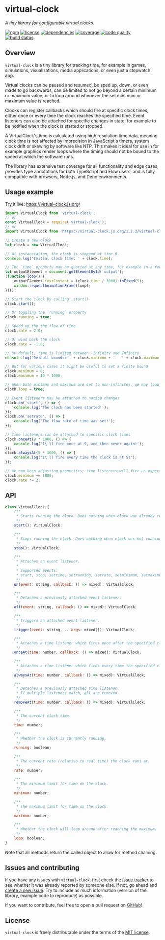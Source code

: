 # virtual-clock

*A tiny library for configurable virtual clocks*

[![npm](https://badgen.net/npm/v/virtual-clock)](https://www.npmjs.com/package/virtual-clock)
[![license](https://badgen.net/github/license/dvdgiessen/virtual-clock)](https://github.com/DvdGiessen/virtual-clock/blob/master/LICENSE)
[![dependencies](https://badgen.net/david/dep/dvdgiessen/virtual-clock)](https://david-dm.org/DvdGiessen/virtual-clock)
[![coverage](https://badgen.net/codecov/c/github/dvdgiessen/virtual-clock)](https://codecov.io/gh/DvdGiessen/virtual-clock)
[![code quality](https://badgen.net/codacy/grade/bae573f4dab14b01af199ad21c810318)](https://www.codacy.com/app/github_94/virtual-clock)
[![build status](https://travis-ci.org/DvdGiessen/virtual-clock.svg?branch=master)](https://travis-ci.org/DvdGiessen/virtual-clock)

## Overview

`virtual-clock` is a tiny library for tracking time, for example in games,
simulations, visualizations, media applications, or even just a stopwatch app.

Virtual clocks can be paused and resumed, be sped up, down, or even made to go
backwards, can be limited to not go beyond a certain minimum or maximum value,
or to loop around whenever the set minimum or maximum value is reached.

Clocks can register callbacks which should fire at specific clock times, either
once or every time the clock reaches the specified time. Event listeners can
also be attached for specific changes in state, for example to be notified when
the clock is started or stopped.

A VirtualClock's time is calculated using high resolution time data, meaning
clock time is not affected by imprecision in JavaScript's timers, system clock
drift or skewing by software like NTP. This makes it ideal for use in for
example graphics render loops where the timing should not be bound to the speed
at which the software runs.

The library has extensive test coverage for all functionality and edge cases,
provides type annotations for both TypeScript and Flow users, and is fully
compatible with browsers, Node.js, and Deno environments.

## Usage example

Try it live: https://virtual-clock.js.org/

```js
import VirtualClock from 'virtual-clock';
// or
const VirtualClock = require('virtual-clock');
// or
import VirtualClock from 'https://virtual-clock.js.org/1.2.3/virtual-clock.mjs';

// Create a new clock
let clock = new VirtualClock;

// At instanciation, the clock is stopped at time 0.
console.log('Initial clock time: ' + clock.time);

// The `time` property may be queried at any time, for example in a render loop
let outputElement = document.getElementById('output');
(function loop() {
    outputElement.textContent = (clock.time / 1000).toFixed(5);
    window.requestAnimationFrame(loop);
})();

// Start the clock by calling .start()
clock.start();

// Or toggling the `running` property
clock.running = true;

// Speed up the the flow of time
clock.rate = 2.0;

// Or wind back the clock
clock.rate = -1.0;

// By default, time is limited between -Infinity and Infinity
console.log('Default bounds: ' + clock.minimum + ' - ' + clock.maximum);

// But for various cases it might be useful to set a finite bound
clock.minimum = 0;
clock.maximum = 10 * 1000;

// When both minimum and maximum are set to non-infinites, we may loop time
clock.loop = true;

// Event listeners may be attached to notice changes
clock.on('start', () => {
    console.log('The clock has been started!');
});
clock.on('setrate', () => {
    console.log('The flow rate of time was set!');
});

// Time listeners can be attached to specific clock times
clock.onceAt(9 * 1000, () => {
    console.log('I\'ll fire once at 9, and then never again!');
});
clock.alwaysAt(5 * 1000, () => {
    console.log('I\'ll fire every time the clock is at 5!');
});

// We can keep adjusting properties; time listeners will fire as expected
clock.minimum += 1000;
clock.rate *= 2;
```

## API

```js
class VirtualClock {
    /**
     * Starts running the clock. Does nothing when clock was already running.
     */
    start(): VirtualClock;

    /**
     * Stops running the clock. Does nothing when clock was not running.
     */
    stop(): VirtualClock;

    /**
     * Attaches an event listener.
     *
     * Supported events:
     * start, stop, settime, setrunning, setrate, setminimum, setmaximum, setloop
     */
    on(event: string, callback: () => mixed): VirtualClock;

    /**
     * Detaches a previously attached event listener.
     */
    off(event: string, callback: () => mixed): VirtualClock;

    /**
     * Triggers an attached event listener.
     */
    trigger(event: string, ...args: mixed[]): VirtualClock;

    /**
     * Attaches a time listener which fires once after the specified clock time has passed.
     */
    onceAt(time: number, callback: () => mixed): VirtualClock;

    /**
     * Attaches a time listener which fires every time the specified clock time has passed.
     */
    alwaysAt(time: number, callback: () => mixed): VirtualClock;

    /**
     * Detaches a previously attached time listener.
     * If multiple listeners match, all are removed.
     */
    removeAt(time: number, callback: () => mixed): VirtualClock;

    /**
     * The current clock time.
     */
    time: number;

    /**
     * Whether the clock is currently running.
     */
    running: boolean;

    /**
     * The current rate (relative to real time) the clock runs at.
     */
    rate: number;

    /**
     * The minimum limit for time on the clock.
     */
    minimum: number;

    /**
     * The maximum limit for time on the clock.
     */
    maximum: number;

    /**
     * Whether the clock will loop around after reaching the maximum.
     */
    loop: boolean;
}
```

Note that all methods return the called object to allow for method chaining.

## Issues and contributing

If you have any issues with `virtual-clock`, first check the [issue tracker](
https://github.com/DvdGiessen/virtual-clock/issues) to see whether it was
already reported by someone else. If not, go ahead and [create a new issue](
https://github.com/DvdGiessen/virtual-clock/issues/new). Try to include as much
information (version of the library, example code to reproduce) as possible.

If you want to contribute, feel free to open a pull request on [GitHub](
https://github.com/DvdGiessen/virtual-clock)!

## License

`virtual-clock` is freely distributable under the terms of the
[MIT license](https://github.com/DvdGiessen/virtual-clock/blob/master/LICENSE).

